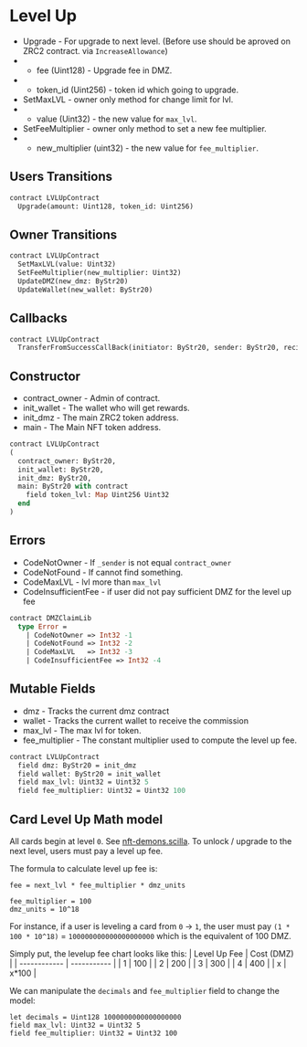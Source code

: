 # Level Up

 * Upgrade - For upgrade to next level. (Before use should be aproved on ZRC2 contract. via `IncreaseAllowance`)
 * - fee (Uint128) - Upgrade fee in DMZ.
 * - token_id (Uint256) - token id which going to upgrade.
 * SetMaxLVL - owner only method for change limit for lvl.
 * - value (Uint32) - the new value for `max_lvl`.
 * SetFeeMultiplier - owner only method to set a new fee multiplier.
 * - new_multiplier (uint32) - the new value for `fee_multiplier`.

## Users Transitions
```Ocaml
contract LVLUpContract
  Upgrade(amount: Uint128, token_id: Uint256)
```

## Owner Transitions
```Ocaml
contract LVLUpContract
  SetMaxLVL(value: Uint32)
  SetFeeMultiplier(new_multiplier: Uint32)
  UpdateDMZ(new_dmz: ByStr20)
  UpdateWallet(new_wallet: ByStr20)
```

## Callbacks
```Ocaml
contract LVLUpContract
  TransferFromSuccessCallBack(initiator: ByStr20, sender: ByStr20, recipient: ByStr20, amount: Uint128)
```

## Constructor

 * contract_owner - Admin of contract.
 * init_wallet - The wallet who will get rewards.
 * init_dmz - The main ZRC2 token address.
 * main - The Main NFT token address.

```Ocaml
contract LVLUpContract
(
  contract_owner: ByStr20,
  init_wallet: ByStr20,
  init_dmz: ByStr20,
  main: ByStr20 with contract
    field token_lvl: Map Uint256 Uint32
  end
)
```

## Errors

 * CodeNotOwner - If `_sender` is not equal `contract_owner`
 * CodeNotFound - If cannot find something.
 * CodeMaxLVL - lvl more than `max_lvl`
 * CodeInsufficientFee - if user did not pay sufficient DMZ for the level up fee

```Ocaml
contract DMZClaimLib
  type Error =
    | CodeNotOwner => Int32 -1
    | CodeNotFound => Int32 -2
    | CodeMaxLVL   => Int32 -3
    | CodeInsufficientFee => Int32 -4
```

## Mutable Fields
 * dmz - Tracks the current dmz contract
 * wallet - Tracks the current wallet to receive the commission
 * max_lvl - The max lvl for token.
 * fee_multiplier - The constant multiplier used to compute the level up fee.

```Ocaml
contract LVLUpContract
  field dmz: ByStr20 = init_dmz
  field wallet: ByStr20 = init_wallet
  field max_lvl: Uint32 = Uint32 5
  field fee_multiplier: Uint32 = Uint32 100
```

## Card Level Up Math model

All cards begin at level `0`. See [nft-demons.scilla](../ZRC1/nft-demons.scilla#L38). To unlock / upgrade to the next level, users must pay a level up fee.

The formula to calculate level up fee is:
```
fee = next_lvl * fee_multiplier * dmz_units

fee_multiplier = 100
dmz_units = 10^18
```

For instance, if a user is leveling a card from `0` -> `1`, the user must pay `(1 * 100 * 10^18)` = `100000000000000000000` which is the equivalent of 100 DMZ.

Simply put, the levelup fee chart looks like this:
| Level Up Fee |  Cost (DMZ) |
| ------------ | ----------- |
| 1            | 100         |
| 2            | 200         |
| 3            | 300         |
| 4            | 400         |
| x            | x*100       |

We can manipulate the `decimals` and `fee_multiplier` field to change the model:
```
let decimals = Uint128 1000000000000000000
field max_lvl: Uint32 = Uint32 5
field fee_multiplier: Uint32 = Uint32 100
```

